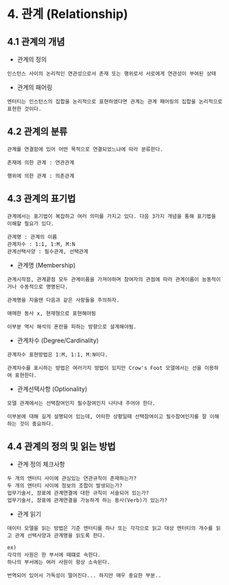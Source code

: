# 4. 관계 (Relationship)

## 4.1 관계의 개념

- 관계의 정의
```
인스턴스 사이의 논리적인 연관성으로서 존재 또는 행위로서 서로에게 연관성이 부여된 상태
```

- 관계의 패어링
```
엔터티는 인스턴스의 집합을 논리적으로 표현하였다면 관계는 관계 패어링의 집합을 논리적으로 표현한 것이다.
```

## 4.2 관계의 분류
```
관계를 연결함에 있어 어떤 목적으로 연결되었느냐에 따라 분류한다.

존재에 의한 관계 : 연관관계

행위에 의한 관계 : 의존관계
```

## 4.3 관계의 표기법

```
관계에서는 표기법이 복잡하고 여러 의미를 가지고 있다. 다음 3가지 개념을 통해 표기법을 이해할 필요가 있다.

관계명 : 관계의 이름
관계차수 : 1:1, 1:M, M:N
관계선택사양 : 필수관계, 선택관계
```

- 관계명 (Membership)
```
관계시작점, 관계끝점 모두 관계이름을 가져야하며 참여자의 관점에 따라 관계이름이 능동적이거나 수동적으로 명명된다.

관계명을 지을땐 다음과 같은 사항들을 주의하자.

애매한 동사 x, 현재형으로 표현해야됨

이부분 역시 해석의 혼란을 피하는 방향으로 설계해야됨.
```

- 관계차수 (Degree/Cardinality)
```
관계차수 표현방법은 1:M, 1:1, M:N이다. 

관계차수를 표시하는 방법은 여러가지 방법이 있지만 Crow's Foot 모델에서는 선을 이용하여 표현한다.
```

- 관계선택사항 (Optionality)
```
모델 관계에서는 선택참여인지 필수참여인지 나타내 주어야 한다.

이부분에 대해 길게 설명되어 있는데, 어떠한 상황일때 선택참여이고 필수참여인지를 잘 이해하는 것이 중요하다.
```

## 4.4 관계의 정의 및 읽는 방법

- 관계 정의 체크사항
```
두 개의 엔터티 사이에 관심있는 연관규칙이 존재하는가?
두 개의 엔터티 사이에 정보의 조합이 발생되는가?
업무기술서, 장표에 관계연결에 대한 규칙이 서술되어 있는가?
업무기술서, 장표에 관계연결을 가능하게 하는 동사(Verb)가 있는가?
```

- 관계 읽기
```
데이터 모델을 읽는 방법은 기준 엔터티를 하나 또는 각각으로 읽고 대상 엔터티의 개수를 읽고 관계 선택사양과 관계명을 읽도록 한다.

ex) 
각각의 사원은 한 부서에 때떄로 속한다.
하나의 부서에는 여러 사원이 항상 소속된다.

번역되어 있어서 가독성이 떨어진다... 하지만 매우 중요한 부분..
```